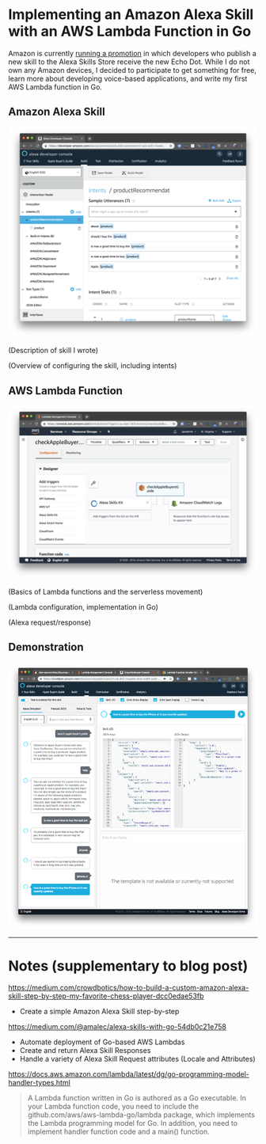 # Implementing an Amazon Alexa Skill with an AWS Lambda Function in Go

Amazon is currently [running a promotion](https://build.amazonalexadev.com/echodot.html) in which developers who publish a new skill to the Alexa Skills Store receive the new Echo Dot. While I do not own any Amazon devices, I decided to participate to get something for free, learn more about developing voice-based applications, and write my first AWS Lambda function in Go.

## Amazon Alexa Skill

![Alexa skill intents](../static/public/images/alexa-skill-intents.png)

(Description of skill I wrote)

(Overview of configuring the skill, including intents)

## AWS Lambda Function

![AWS Lambda](../static/public/images/alexa-skill-aws-lambda.png)

(Basics of Lambda functions and the serverless movement)

(Lambda configuration, implementation in Go)

(Alexa request/response)

## Demonstration

![Alexa Skill Demonstration](../static/public/images/alexa-skill-demonstration.png)

---

# Notes (supplementary to blog post)

https://medium.com/crowdbotics/how-to-build-a-custom-amazon-alexa-skill-step-by-step-my-favorite-chess-player-dcc0edae53fb

* Create a simple Amazon Alexa Skill step-by-step

https://medium.com/@amalec/alexa-skills-with-go-54db0c21e758

* Automate deployment of Go-based AWS Lambdas
* Create and return Alexa Skill Responses
* Handle a variety of Alexa Skill Request attributes (Locale and Attributes)

https://docs.aws.amazon.com/lambda/latest/dg/go-programming-model-handler-types.html

> A Lambda function written in Go is authored as a Go executable. In your Lambda function code, you need to include the github.com/aws/aws-lambda-go/lambda package, which implements the Lambda programming model for Go. In addition, you need to implement handler function code and a main() function.
